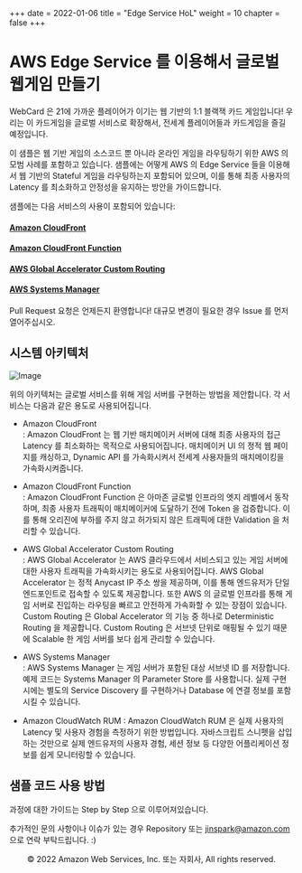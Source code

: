+++
date = 2022-01-06
title = "Edge Service HoL"
weight = 10
chapter = false
+++

# AWS Edge Service 를 이용해서 글로벌 웹게임 만들기

WebCard 은 21에 가까운 플레이어가 이기는 웹 기반의 1:1 블랙잭 카드 게임입니다!
우리는 이 카드게임을 글로벌 서비스로 확장해서, 전세계 플레이어들과 카드게임을 즐길 예정입니다.

이 샘플은 웹 기반 게임의 소스코드 뿐 아니라 온라인 게임을 라우팅하기 위한 AWS 의 모범 사례를 포함하고 있습니다.
샘플에는 어떻게 AWS 의 Edge Service 들을 이용해서 웹 기반의 Stateful 게임을 라우팅하는지 포함되어 있으며, 
이를 통해 최종 사용자의 Latency 를 최소화하고 안정성을 유지하는 방안을 가이드합니다.

샘플에는 다음 서비스의 사용이 포함되어 있습니다:       

#### [Amazon CloudFront](https://aws.amazon.com/cloudfront)
#### [Amazon CloudFront Function](https://aws.amazon.com/blogs/aws/introducing-cloudfront-functions-run-your-code-at-the-edge-with-low-latency-at-any-scale/)
#### [AWS Global Accelerator Custom Routing](https://aws.amazon.com/blogs/networking-and-content-delivery/introducing-aws-global-accelerator-custom-routing-accelerators/)
#### [AWS Systems Manager](https://aws.amazon.com/systems-manager)

Pull Request 요청은 언제든지 환영합니다! 대규모 변경이 필요한 경우 Issue 를 먼저 열어주십시오.

## 시스템 아키텍처

![Image](https://d1zrwss8zuawdm.cloudfront.net/webcard21-architecture1.png)

위의 아키텍처는 글로벌 서비스를 위해 게임 서버를 구현하는 방법을 제안합니다. 각 서비스는 다음과 같은 용도로 사용되어집니다.       

- Amazon CloudFront    
 : Amazon CloudFront 는 웹 기반 매치메이커 서버에 대해 최종 사용자의 접근 Latency 를 최소화하는 목적으로 사용되어집니다. 매치메이커 UI 의 정적 웹 페이지를 캐싱하고, Dynamic API 를 가속화시켜서 전세계 사용자들의 매치메이킹을 가속화시켜줍니다.

- Amazon CloudFront Function     
 : Amazon CloudFront Function 은 아마존 글로벌 인프라의 엣지 레벨에서 동작하며, 최종 사용자 트래픽이 매치메이커에 도달하기 전에 Token 을 검증합니다. 이를 통해 오리진에 부하를 주지 않고 허가되지 않은 트래픽에 대한 Validation 을 처리할 수 있습니다.

- AWS Global Accelerator Custom Routing      
 : AWS Global Accelerator 는 AWS 클라우드에서 서비스되고 있는 게임 서버에 대한 사용자 트래픽을 가속화시키는 용도로 사용되어집니다. AWS Global Accelerator 는 정적 Anycast IP 주소 쌍을 제공하며, 이를 통해 엔드유저가 단일 엔드포인트로 접속할 수 있도록 제공합니다. 또한 AWS 의 글로벌 인프라를 통해 게임 서버로 진입하는 라우팅을 빠르고 안전하게 가속화할 수 있는 장점이 있습니다. Custom Routing 은 Global Accelerator 의 기능 중 하나로 Deterministic Routing 을 제공합니다. Custom Routing 은 서브넷 단위로 매핑될 수 있기 때문에 Scalable 한 게임 서버를 보다 쉽게 관리할 수 있습니다.

- AWS Systems Manager       
 : AWS Systems Manager 는 게임 서버가 포함된 대상 서브넷 ID 를 저장합니다. 예제 코드는 Systems Manager 의 Parameter Store 를 사용합니다. 실제 구현 시에는 별도의 Service Discovery 를 구현하거나 Database 에 연결 정보를 포함시킬 수 있습니다.

- Amazon CloudWatch RUM
 : Amazon CloudWatch RUM 은 실제 사용자의 Latency 및 사용자 경험을 측정하기 위한 방법입니다. 자바스크립트 스니펫을 삽입하는 것만으로 실제 엔드유저의 사용자 경험, 세션 정보 등 다양한 어플리케이션 정보를 쉽게 모니터링할 수 있습니다.

## 샘플 코드 사용 방법

과정에 대한 가이드는 Step by Step 으로 이루어져있습니다.

추가적인 문의 사항이나 이슈가 있는 경우 Repository 또는 jinspark@amazon.com 으로 연락 부탁드립니다. :) 


<p align="center">
© 2022 Amazon Web Services, Inc. 또는 자회사, All rights reserved.
</p>
